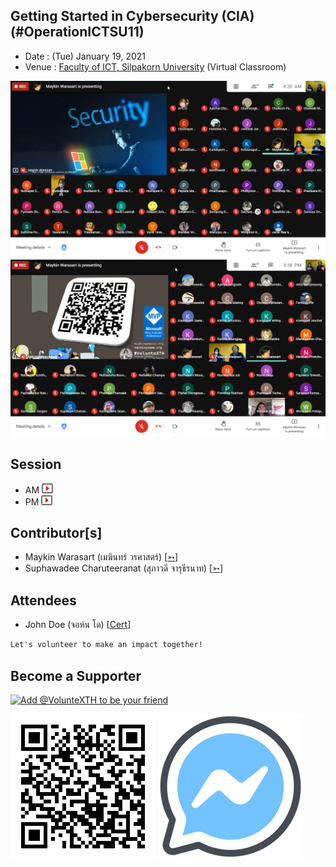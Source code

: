 ## Getting Started in Cybersecurity (CIA) (#OperationICTSU11)

+ Date : (Tue) January 19, 2021
+ Venue : [Faculty of ICT, Silpakorn University](https://www.ict.su.ac.th/) (Virtual Classroom)

[![](OperationICTSU11/pic/2021-01-19_092057.png "#OperationICTSU11")](OperationICTSU11/pic/2021-01-19_092057.png)
[![](OperationICTSU11/pic/2021-01-19_153833.png "#OperationICTSU11")](OperationICTSU11/pic/2021-01-19_153833.png)

## Session
+ AM [![](OperationICTSU11/pic/video-youtube.png "#OperationICTSU11")](https://drive.google.com/file/d/1WIBS7C9WjLMUPKi6UnHyJyvzb07-YMP_)
+ PM [![](OperationICTSU11/pic/video-youtube.png "#OperationICTSU11")](https://drive.google.com/file/d/1S9Hxg1JAsBQquqYmnh8LM6dtSGJ8N6CZ)

## Contributor[s]
+ Maykin Warasart (เมฆินทร์ วรศาสตร์) [[➳](http://mk.in.th)]
+ Suphawadee Charuteeranat (สุภาวดี จารุธีรนาท) [[➳](https://www.facebook.com/thdeemiss03)]

## Attendees
<!--  [[Cert](OperationICTSU11/attendance/xxx.pdf)] -->
+ John Doe (จอห์น โด) [[Cert](OperationICTSU11/attendance/VXOpICTSU11-20210119-John-Doe.pdf)]

```markdown
Let's volunteer to make an impact together!
```

## Become a Supporter

[![](https://scdn.line-apps.com/n/line_add_friends/btn/en.png "Add @VolunteXTH to be your friend")](https://lin.ee/cnIgUj4)

[![](/@VolunteXTH.png "Add @VolunteXTH to be your friend")](https://line.me/R/ti/p/@voluntex)
[![](/fb-m.png "Talk to us via FB messenger")](https://m.me/VolunteXTH)